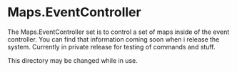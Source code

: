 # Maps.EventController

The Maps.EventController set is to control a set of maps inside of the event controller.  You can find that information coming soon when i release the system.  Currently in private release for testing of commands and stuff.

This directory may be changed while in use.

